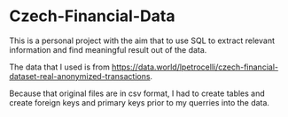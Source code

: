 # Czech-Financial-Data

This is a personal project with the aim that to use SQL to extract relevant information and find meaningful result out of the data.

The data that I used is from https://data.world/lpetrocelli/czech-financial-dataset-real-anonymized-transactions.

Because that original files are in csv format, I had to create tables and create foreign keys and primary keys prior to my querries into the data.

